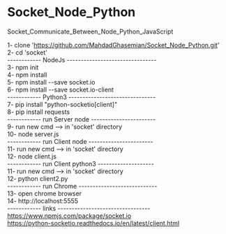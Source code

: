 # Socket_Node_Python
Socket_Communicate_Between_Node_Python_JavaScript

1-  clone 'https://github.com/MahdadGhasemian/Socket_Node_Python.git' \
2-  cd 'socket' \
------------ NodeJs -------------------------------- \
3-  npm init \
4-  npm install \
5-  npm install --save socket.io \
6-  npm install --save socket.io-client \
------------ Python3 ------------------------------- \
7-  pip install "python-socketio[client]" \
8-  pip install requests \
------------ run Server node ----------------------- \
9-  run new cmd --> in 'socket' directory \
10- node server.js \
------------ run Client node ----------------------- \
11-  run new cmd --> in 'socket' directory \
12-  node client.js \
------------ run Client python3 -------------------- \
11-  run new cmd --> in 'socket' directory \
12-  python client2.py \
------------ run Chrome ---------------------------- \
13-  open chrome browser \
14-  http://localhost:5555 \
------------ links --------------------------------- \
https://www.npmjs.com/package/socket.io \
https://python-socketio.readthedocs.io/en/latest/client.html


